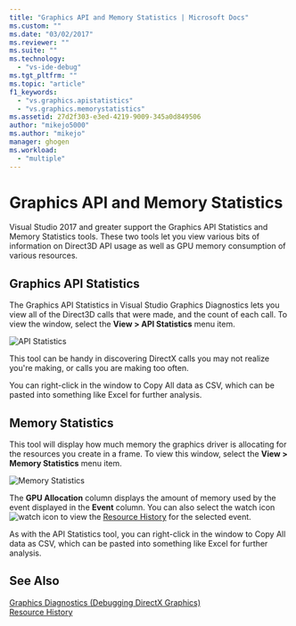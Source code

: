 ```yaml
---
title: "Graphics API and Memory Statistics | Microsoft Docs"
ms.custom: ""
ms.date: "03/02/2017"
ms.reviewer: ""
ms.suite: ""
ms.technology: 
  - "vs-ide-debug"
ms.tgt_pltfrm: ""
ms.topic: "article"
f1_keywords: 
  - "vs.graphics.apistatistics"
  - "vs.graphics.memorystatistics"
ms.assetid: 27d2f303-e3ed-4219-9009-345a0d849506
author: "mikejo5000"
ms.author: "mikejo"
manager: ghogen
ms.workload: 
  - "multiple"
---
```

# Graphics API and Memory Statistics
<!-- VERSIONLESS -->
Visual Studio 2017 and greater support the Graphics API Statistics and Memory Statistics tools.  These two tools let you view various bits of information on Direct3D API usage as well as GPU memory consumption of various resources.

## Graphics API Statistics
The Graphics API Statistics in Visual Studio Graphics Diagnostics lets you view all of the Direct3D calls that were made, and the count of each call.  To view the window, select the **View > API Statistics** menu item.

![API Statistics](media/gfx_diag_api_statistics.png)

This tool can be handy in discovering DirectX calls you may not realize you're making, or calls you are making too often.

You can right-click in the window to Copy All data as CSV, which can be pasted into something like Excel for further analysis.

## Memory Statistics
This tool will display how much memory the graphics driver is allocating for the resources you create in a frame.  To view this window, select the **View > Memory Statistics** menu item.

![Memory Statistics](media/gfx_diag_memory_statistics.png)

The **GPU Allocation** column displays the amount of memory used by the event displayed in the **Event** column.  You can also select the watch icon ![watch icon](media/gfx_watch.png) to view the [Resource History](graphics-event-list.md#resource-history) for the selected event.

As with the API Statistics tool, you can right-click in the window to Copy All data as CSV, which can be pasted into something like Excel for further analysis.

## See Also  
[Graphics Diagnostics (Debugging DirectX Graphics)](visual-studio-graphics-diagnostics.md)   
[Resource History](graphics-event-list.md#resource-history)
<!-- /VERSIONLESS -->